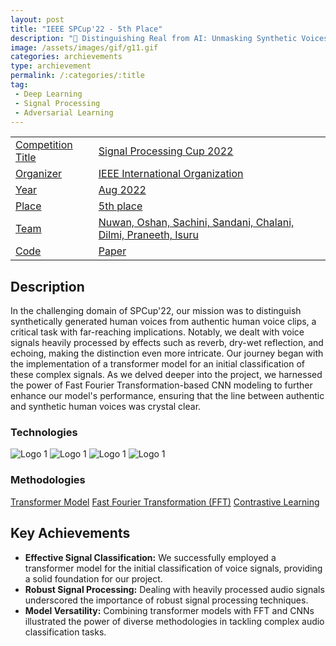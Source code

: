 ```yaml
---
layout: post
title: "IEEE SPCup'22 - 5th Place"
description: "🎤 Distinguishing Real from AI: Unmasking Synthetic Voices in Soundscapes! 🤖🔍"
image: /assets/images/gif/g11.gif
categories: archievements
type: archievement
permalink: /:categories/:title
tag:
 - Deep Learning
 - Signal Processing
 - Adversarial Learning
---
```


<div id="main">
	<section id="one">
        <div class="inner no-padding" >
            <div class="table-container">
            <table>
                <tr>
                    <td class="first-column"><a href="#" class="special small disable">Competition Title</a></td>
                    <td class="second-column"><a href="#" class="small disable">Signal Processing Cup 2022</a></td>
                </tr>
                <tr>
                    <td class="first-column"><a href="#" class="special small disable">Organizer</a></td>
                    <td class="second-column"><a href="#" class="small disable">IEEE International Organization</a></td>
                </tr>
                <tr>
                    <td class="first-column"><a href="#" class="special small disable">Year</a></td>
                    <td class="second-column"><a href="#" class="small disable">Aug 2022</a></td>
                </tr>
                <tr>
                    <td class="first-column"><a href="#" class="special small disable">Place</a></td>
                    <td class="second-column"><a href="#" class="small disable">5th place</a></td>
                </tr>
                <tr>
                    <td class="first-column"><a href="#" class="special small disable">Team</a></td>
                    <td class="second-column"><a href="#" class="small disable">Nuwan, Oshan, Sachini, Sandani, Chalani, Dilmi, Praneeth, Isuru</a></td>
                </tr>
                <tr>
                    <td class="first-column"><a href="https://github.com/nipdep/SpCup-22-Init" class="button special small"><i class="fab fa-github"></i> Code</a></td>
                    <td class="second-column"><a href="#" class="button special small disable"><i class="fa fa-file-pdf-o"></i> Paper</a></td>
                </tr>
            </table>
            </div>
        </div>
    </section>
	<section id='second'>
		<div class="inner no-padding">
			<div>
				<h2>Description</h2>
				<p> In the challenging domain of SPCup'22, our mission was to distinguish synthetically generated human voices from authentic human voice clips, a critical task with far-reaching implications. Notably, we dealt with voice signals heavily processed by effects such as reverb, dry-wet reflection, and echoing, making the distinction even more intricate. Our journey began with the implementation of a transformer model for an initial classification of these complex signals. As we delved deeper into the project, we harnessed the power of Fast Fourier Transformation-based CNN modeling to further enhance our model's performance, ensuring that the line between authentic and synthetic human voices was crystal clear.</p>
			</div>
			<div class="row">
				<div class="6u 12u$(small)">
					<h3>Technologies</h3>
					<div class='logos-container'>
						<img src="{% link /assets/images/logos/python.png %}" alt="Logo 1" class="logos">
						<img src="{% link /assets/images/logos/PyTorch.png %}" alt="Logo 1" class="logos">
						<img src="{% link /assets/images/logos/keras.png %}" alt="Logo 1" class="logos">
						<img src="{% link /assets/images/logos/tensorflow.png %}" alt="Logo 1" class="logos">
					</div>
				</div>
				<div class="6u$ 12u$(small) ">
					<h3>Methodologies</h3>
					<p>
                        <a href="#" class="button small disable">Transformer Model</a>
                        <a href="#" class="button small disable">Fast Fourier Transformation (FFT)</a>
                        <a href="#" class="button small disable">Contrastive Learning</a>
                    </p>
				</div>
			</div>
		</div>
	</section>
	<section id='third'>
		<div class="inner no-padding">
			<div>
				<h2>Key Achievements</h2>
                <ul class='fa-ul'>
                    <li><i class="fa-li fa fa-check-square"></i><b>Effective Signal Classification:</b> We successfully employed a transformer model for the initial classification of voice signals, providing a solid foundation for our project.</li>
                    <li><i class="fa-li fa fa-check-square"></i><b>Robust Signal Processing:</b> Dealing with heavily processed audio signals underscored the importance of robust signal processing techniques.</li>
                    <li><i class="fa-li fa fa-check-square"></i><b>Model Versatility:</b> Combining transformer models with FFT and CNNs illustrated the power of diverse methodologies in tackling complex audio classification tasks.</li>
                </ul>
			</div>
		</div>
	</section>
</div>
